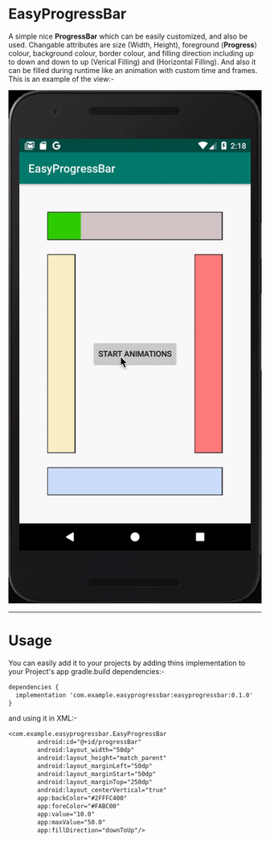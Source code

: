 # EasyProgressBar
A simple nice **ProgressBar** which can be easily customized, and also be used.
Changable attributes are size (Width, Height), foreground (**Progress**) colour, background colour, border colour, and filling direction including up to down and down to up (Verical Filling) and (Horizontal Filling).
And also it can be filled during runtime like an animation with custom time and frames.
This is an example of the view:-

![Sample Video](ezgif.com-gif-maker.gif)

------------------------------------------

# Usage
You can easily add it to your projects by adding thins implementation to your Project's app gradle.build dependencies:-

```
dependencies {
  implementation 'com.example.easyprogressbar:easyprogressbar:0.1.0'
}
```

and using it in XML:-

```
<com.example.easyprogressbar.EasyProgressBar
        android:id="@+id/progressBar"
        android:layout_width="50dp"
        android:layout_height="match_parent"
        android:layout_marginLeft="50dp"
        android:layout_marginStart="50dp"
        android:layout_marginTop="250dp"
        android:layout_centerVertical="true"
        app:backColor="#2FFFC400"
        app:foreColor="#FABC00"
        app:value="10.0"
        app:maxValue="50.0"
        app:fillDirection="downToUp"/>
```
